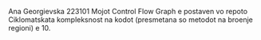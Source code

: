 Ana Georgievska 223101
Mojot Control Flow Graph e postaven vo repoto
Ciklomatskata kompleksnost na kodot (presmetana so metodot na broenje regioni) e 10.
